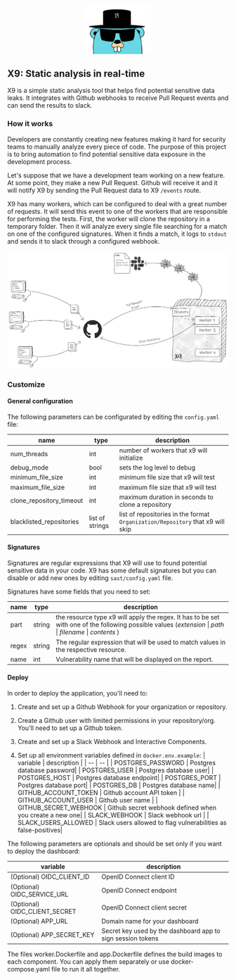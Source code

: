 
<p  align="center">

<img  width="150"  src="docs/img/gopherx9.jpg"  alt="X9"  title="X9"  />

</p>

  

## X9: Static analysis in real-time

  

X9 is a simple static analysis tool that helps find potential sensitive data leaks. It integrates with Github webhooks to receive Pull Request events and can send the results to slack.

  

### How it works
  

Developers are constantly creating new features making it hard for security teams to manually analyze every piece of code. The purpose of this project is to bring automation to find potential sensitive data exposure in the development process.

  

Let's suppose that we have a development team working on a new feature. At some point, they make a new Pull Request. Github will receive it and it will notify X9 by sending the Pull Request data to X9 `/events` route.

  

X9 has many workers, which can be configured to deal with a great number of requests. It will send this event to one of the workers that are responsible for performing the tests. First, the worker will clone the repository in a temporary folder. Then it will analyze every single file searching for a match on one of the configured signatures. When it finds a match, it logs to `stdout` and sends it to slack through a configured webhook.

  
  

<p  align="center">

<img  width="800"  src="docs/img/diagram.png"  alt="diagram"  title="diagram"  />

</p>

  
  

### Customize



#### General configuration

The following parameters can be configurated by editing the `config.yaml` file:

| name | type | description |
|--|--| -- |
| num_threads | int | number of workers that x9 will initialize|
| debug_mode | bool | sets the log level to debug |
|minimum_file_size | int | minimum file size that x9 will test |
|maximum_file_size | int | maximum file size that x9 will test |
| clone_repository_timeout | int | maximum duration in seconds to clone a repository     |
| blacklisted_repositories | list of strings| list of repositories in the format `Organization/Repository` that x9 will skip  |


#### Signatures
  

Signatures are regular expressions that X9 will use to found potential sensitive data in your code. X9 has some default signatures but you can disable or add new ones by editing `sast/config.yaml` file.


Signatures have some fields that you need to set:

  | name | type | description |
|--|--| -- |
| part | string |  the resource type x9 will apply the regex. It has to be set with one of the following possible values (*extension* \| *path* \| *filename* \| *contents* ) |
| regex | string | The regular expression that will be used to match values in the respective resource. |
| name | int |  Vulnerability name that will be displayed on the report. |


#### Deploy

In order to deploy the application, you'll need to:

1) Create and set up a Github Webhook for your organization or repository.

2) Create a Github user with limited permissions in your repository/org. You'll need to set up a Github token.

3) Create and set up a Slack Webhook and Interactive Components.

4) Set up all environment variables defined in `docker.env.example`:
| variable | description |
| -- | -- |
| POSTGRES_PASSWORD | Postgres database password|
| POSTGRES_USER | Postgres database user|
| POSTGRES_HOST | Postgres database endpoint|
| POSTGRES_PORT | Postgres database port|
| POSTGRES_DB | Postgres database name|
| GITHUB_ACCOUNT_TOKEN | Github account API token |
| GITHUB_ACCOUNT_USER | Github user name |
| GITHUB_SECRET_WEBHOOK | Github secret webhook defined when you create a new one|
| SLACK_WEBHOOK | Slack webhook url |
| SLACK_USERS_ALLOWED | Slack users allowed to flag vulnerabilities as false-positives|

The following parameters are optionals and should be set only if you want to deploy the dashboard:

| variable | description |
| -- | -- |
| (Optional) OIDC_CLIENT_ID | OpenID Connect client ID|
| (Optional) OIDC_SERVICE_URL | OpenID Connect endpoint |
| (Optional) OIDC_CLIENT_SECRET | OpenID Connect client secret|
| (Optional) APP_URL | Domain name for your dashboard|
| (Optional) APP_SECRET_KEY | Secret key used by the dashboard app to sign session tokens |


The files worker.Dockerfile and app.Dockerfile defines the build images to each component. You can apply them separately or use docker-compose.yaml file to run it all together.

